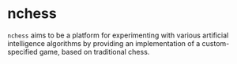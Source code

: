 # nchess #

`nchess` aims to be a platform for experimenting with various artificial intelligence algorithms by providing an implementation of a custom-specified game, based on traditional chess.
